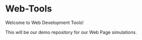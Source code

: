 # Web-Tools
Welcome to Web Development Tools!

This will be our demo repository for our Web Page simulations.
